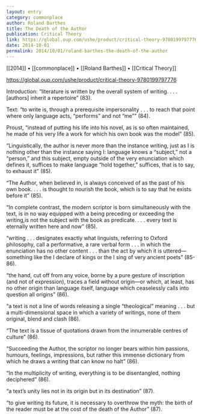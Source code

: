 ```yaml
---
layout: entry
category: commonplace
author: Roland Barthes
title: The Death of the Author
publication: Critical Theory
link: https://global.oup.com/ushe/product/critical-theory-9780199797776
date: 2014-10-01
permalink: 2014/10/01/roland-barthes-the-death-of-the-author
---
```


[[2014]] • [[commonplace]] • [[Roland Barthes]] • [[Critical Theory]]

https://global.oup.com/ushe/product/critical-theory-9780199797776

Introduction: “literature is written by the overall system of writing. . . . [authors] inherit a repertoire” (83). 

Text: “to write is, through a prerequisite impersonality . . . to reach that point where only language acts, “performs” and not “me”” (84).

Proust, “instead of putting his life into his novel, as is so often maintained, he made of his very life a work for which his own book was the model” (85).

“Linguistically, the author is never more than the instance writing, just as I is nothing other than the instance saying I: language knows a “subject,” not a “person,” and this subject, empty outside of the very enunciation which defines it, suffices to make language “hold together,” suffices, that is to say, to exhaust it” (85).

“The Author, when believed in, is always conceived of as the past of his own book. . . . is thought to nourish the book, which is to say that he exists before it” (85).

“In complete contrast, the modern scriptor is born simultaneously with the text, is in no way equipped with a being preceding or exceeding the writing,is not the subject with the book as predicate. . . . every text is eternally written here and now” (85).

“writing . . . designates exactly what linguists, referring to Oxford philosophy, call a performative, a rare verbal form . . . in which the enunciation has no other content . . . than the act by which it is uttered—something like the I declare of kings or the I sing of very ancient poets” (85-86).

“the hand, cut off from any voice, borne by a pure gesture of inscription (and not of expression), traces a field without origin—or which, at least, has no other origin than language itself, language which ceaselessly calls into question all origins” (86).

“a text is not a line of words releasing a single “theological” meaning . . . but a multi-dimensional space in which a variety of writings, none of them original, blend and clash (86).

“The text is a tissue of quotations drawn from the innumerable centres of culture” (86).

“Succeeding the Author, the scriptor no longer bears within him passions, humours, feelings, impressions, but rather this immense dictionary from which he draws a writing that can know no halt” (86).

“In the multiplicity of writing, everything is to be disentangled, nothing deciphered” (86).

“a text’s unity lies not in its origin but in its destination” (87).

“to give writing its future, it is necessary to overthrow the myth: the birth of the reader must be at the cost of the death of the Author” (87).
